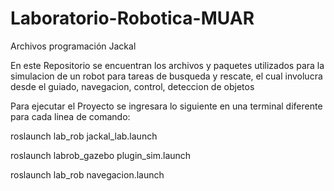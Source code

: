 # Laboratorio-Robotica-MUAR
Archivos programación Jackal

En este Repositorio se encuentran los archivos y paquetes utilizados para la simulacion de un robot para tareas de busqueda y rescate, el cual involucra desde el guiado, navegacion, control, deteccion de objetos 

Para ejecutar el Proyecto se ingresara lo siguiente en una terminal diferente para cada linea de comando:



roslaunch lab_rob jackal_lab.launch

roslaunch labrob_gazebo plugin_sim.launch 

roslaunch lab_rob navegacion.launch
